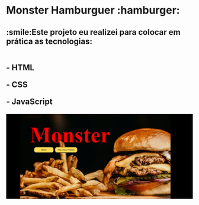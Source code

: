 <h1>Monster Hamburguer :hamburger:</h1>

<h2>:smile:Este projeto eu realizei para colocar em prática as tecnologias:
  <br>
  <br>
<p>- HTML</p>
<p>- CSS</p>
<p>- JavaScript</p></h2>

<img src="https://github.com/BarbaraGoncalves28/projeto-hamburguer/blob/main/imagens/monster-print.png?raw=true"/>
